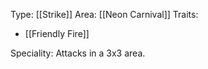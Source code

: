 Type: [[Strike]]
Area: [[Neon Carnival]]
Traits:
- [[Friendly Fire]]

Speciality: Attacks in a 3x3 area.